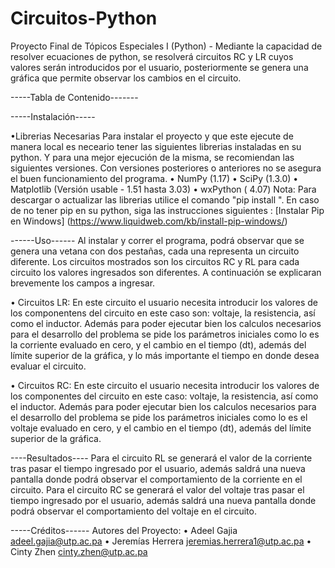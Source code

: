 # Circuitos-Python
Proyecto Final de Tópicos Especiales I (Python) - Mediante la capacidad de resolver ecuaciones de python, se resolverá circuitos RC y LR cuyos valores serán introducidos por el usuario, posteriormente se genera una gráfica que permite observar los cambios en el circuito. 

-----Tabla de Contenido-------



-----Instalación-----

 •Librerias Necesarias 
Para instalar el proyecto y que este ejecute de manera local es neceario tener las siguientes librerias instaladas en su python. Y para una mejor ejecución de la misma, se recomiendan las siguientes versiones. Con versiones posteriores o anteriores no se asegura el buen funcionamiento del programa.
       • NumPy  (1.17)
       • SciPy (1.3.0)
       • Matplotlib (Versión usable - 1.51 hasta 3.03)
       • wxPython ( 4.07)
Nota: Para descargar o actualizar las librerias utilice el comando "pip install <Nombre de la libreria>". En caso de no tener pip en su python, siga las instrucciones siguientes : [Instalar Pip en Windows] (https://www.liquidweb.com/kb/install-pip-windows/)



------Uso------
Al instalar y correr el programa, podrá observar que se genera una vetana con dos pestañas, cada una representa un circuito diferente. Los circuitos mostrados son los circuitos RC y RL para cada circuito los valores ingresados son diferentes. A continuación se explicaran brevemente los campos a ingresar.

   • Circuitos LR: En este circuito el usuario necesita introducir los valores de los componentens del circuito en este caso son: voltaje, la resistencia, así como el inductor. Además para poder ejecutar bien los calculos necesarios para el desarrollo del problema se pide los parámetros iniciales como lo es la corriente evaluado en cero, y el cambio en el tiempo (dt), además del límite superior de la gráfica, y lo más importante el tiempo en donde desea evaluar el circuito.
   
   • Circuitos RC: En este circuito el usuario necesita introducir los valores de los componentes del circuito en este caso: voltaje, la resistencia, así como el inductor. Además para poder ejecutar bien los calculos necesarios para el desarrollo del problema se pide los parámetros iniciales como lo es el voltaje evaluado en cero, y el cambio en el tiempo (dt), además del límite superior de la gráfica.


----Resultados----
Para el circuito RL se generará el valor de la corriente tras pasar el tiempo ingresado por el usuario, además saldrá una nueva pantalla donde podrá observar el comportamiento de la corriente en el circuito. 
Para el circuito RC se generará el valor del voltaje tras pasar el tiempo ingresado por el usuario, además saldrá una nueva pantalla donde podrá observar el comportamiento del voltaje en el circuito. 

-----Créditos------
Autores del Proyecto: 
  • Adeel Gajia       adeel.gajia@utp.ac.pa
  • Jeremías Herrera  jeremias.herrera1@utp.ac.pa
  • Cinty Zhen        cinty.zhen@utp.ac.pa
